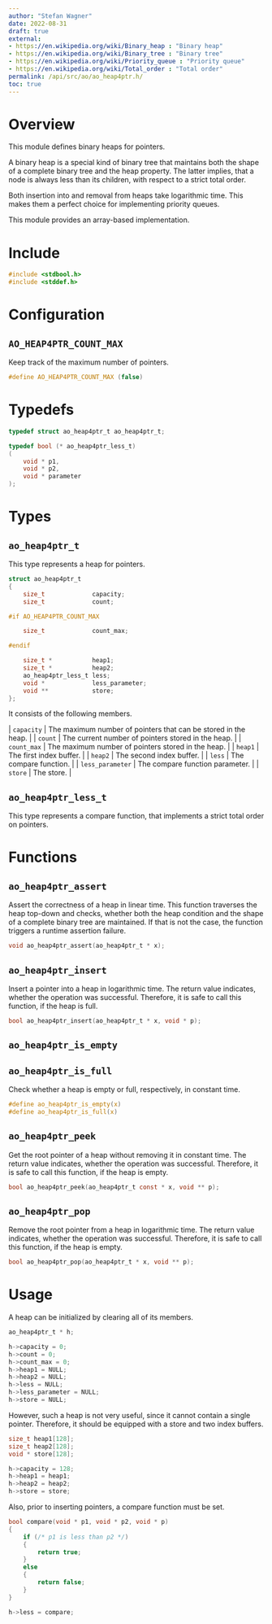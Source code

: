 ```yaml
---
author: "Stefan Wagner"
date: 2022-08-31
draft: true
external:
- https://en.wikipedia.org/wiki/Binary_heap : "Binary heap"
- https://en.wikipedia.org/wiki/Binary_tree : "Binary tree"
- https://en.wikipedia.org/wiki/Priority_queue : "Priority queue"
- https://en.wikipedia.org/wiki/Total_order : "Total order"
permalink: /api/src/ao/ao_heap4ptr.h/
toc: true
---
```


# Overview

This module defines binary heaps for pointers.

A binary heap is a special kind of binary tree that maintains both the shape of a complete binary tree and the heap property. The latter implies, that a node is always less than its children, with respect to a strict total order.

Both insertion into and removal from heaps take logarithmic time. This makes them a perfect choice for implementing priority queues.

This module provides an array-based implementation.

# Include

```c
#include <stdbool.h>
#include <stddef.h>
```

# Configuration

## `AO_HEAP4PTR_COUNT_MAX`

Keep track of the maximum number of pointers.

```c
#define AO_HEAP4PTR_COUNT_MAX (false)
```

# Typedefs

```c
typedef struct ao_heap4ptr_t ao_heap4ptr_t;
```

```c
typedef bool (* ao_heap4ptr_less_t)
(
    void * p1,
    void * p2,
    void * parameter
);
```

# Types

## `ao_heap4ptr_t`

This type represents a heap for pointers.

```c
struct ao_heap4ptr_t
{
    size_t             capacity;
    size_t             count;

#if AO_HEAP4PTR_COUNT_MAX

    size_t             count_max;

#endif

    size_t *           heap1;
    size_t *           heap2;
    ao_heap4ptr_less_t less;
    void *             less_parameter;
    void **            store;
};
```

It consists of the following members.

| `capacity` | The maximum number of pointers that can be stored in the heap. |
| `count` | The current number of pointers stored in the heap. |
| `count_max` | The maximum number of pointers stored in the heap. |
| `heap1` | The first index buffer. |
| `heap2` | The second index buffer. |
| `less` | The compare function. |
| `less_parameter` | The compare function parameter. |
| `store` | The store. |

## `ao_heap4ptr_less_t`

This type represents a compare function, that implements a strict total order on pointers.

# Functions

## `ao_heap4ptr_assert`

Assert the correctness of a heap in linear time. This function traverses the heap top-down and checks, whether both the heap condition and the shape of a complete binary tree are maintained. If that is not the case, the function triggers a runtime assertion failure.

```c
void ao_heap4ptr_assert(ao_heap4ptr_t * x);
```

## `ao_heap4ptr_insert`

Insert a pointer into a heap in logarithmic time. The return value indicates, whether the operation was successful. Therefore, it is safe to call this function, if the heap is full.

```c
bool ao_heap4ptr_insert(ao_heap4ptr_t * x, void * p);
```

## `ao_heap4ptr_is_empty`
## `ao_heap4ptr_is_full`

Check whether a heap is empty or full, respectively, in constant time.

```c
#define ao_heap4ptr_is_empty(x)
#define ao_heap4ptr_is_full(x)
```

## `ao_heap4ptr_peek`

Get the root pointer of a heap without removing it in constant time. The return value indicates, whether the operation was successful. Therefore, it is safe to call this function, if the heap is empty.

```c
bool ao_heap4ptr_peek(ao_heap4ptr_t const * x, void ** p);
```

## `ao_heap4ptr_pop`

Remove the root pointer from a heap in logarithmic time. The return value indicates, whether the operation was successful. Therefore, it is safe to call this function, if the heap is empty.

```c
bool ao_heap4ptr_pop(ao_heap4ptr_t * x, void ** p);
```

# Usage

A heap can be initialized by clearing all of its members.

```c
ao_heap4ptr_t * h;
```

```c
h->capacity = 0;
h->count = 0;
h->count_max = 0;
h->heap1 = NULL;
h->heap2 = NULL;
h->less = NULL;
h->less_parameter = NULL;
h->store = NULL;
```

However, such a heap is not very useful, since it cannot contain a single pointer. Therefore, it should be equipped with a store and two index buffers.

```c
size_t heap1[128];
size_t heap2[128];
void * store[128];
```

```c
h->capacity = 128;
h->heap1 = heap1;
h->heap2 = heap2;
h->store = store;
```

Also, prior to inserting pointers, a compare function must be set.

```c
bool compare(void * p1, void * p2, void * p)
{
    if (/* p1 is less than p2 */)
    {
        return true;
    }
    else
    {
        return false;
    }
}
```

```c
h->less = compare;
```
